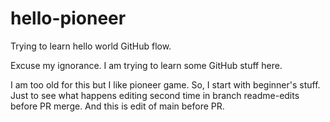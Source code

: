 # hello-pioneer
Trying to learn hello world GitHub flow.

Excuse my ignorance. I am trying to learn some GitHub stuff here.

I am too old for this but I like pioneer game. So, I start with beginner's stuff.
Just to see what happens editing second time in branch readme-edits before PR merge.
And this is edit of main before PR.
